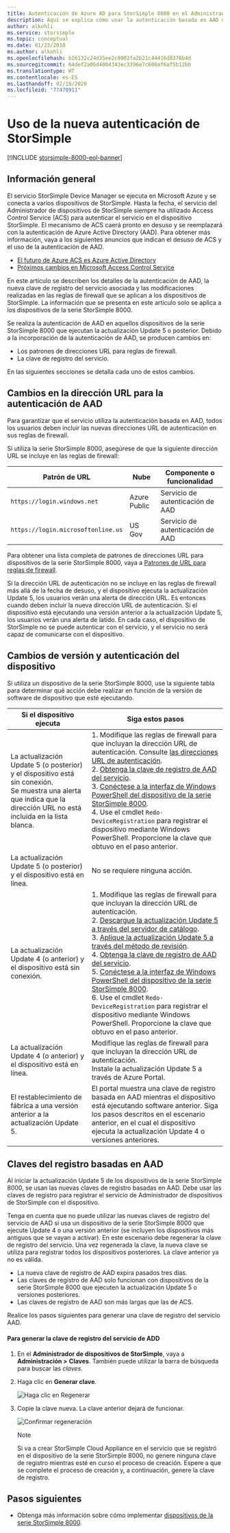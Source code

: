 ```yaml
---
title: Autenticación de Azure AD para StorSimple 8000 en el Administrador de dispositivos
description: Aquí se explica cómo usar la autenticación basada en AAD del servicio, cómo generar una nueva clave de registro y cómo realizar el registro manual de los dispositivos.
author: alkohli
ms.service: storsimple
ms.topic: conceptual
ms.date: 01/23/2018
ms.author: alkohli
ms.openlocfilehash: b16132c24d35ee2c9902fa2b21c44416d8376b4d
ms.sourcegitcommit: 64def2a06d4004343ec3396e7c600af6af5b12bb
ms.translationtype: HT
ms.contentlocale: es-ES
ms.lasthandoff: 02/19/2020
ms.locfileid: "77470911"
---
```

# <a name="use-the-new-authentication-for-your-storsimple"></a>Uso de la nueva autenticación de StorSimple

[!INCLUDE [storsimple-8000-eol-banner](../../includes/storsimple-8000-eol-banner.md)]

## <a name="overview"></a>Información general

El servicio StorSimple Device Manager se ejecuta en Microsoft Azure y se conecta a varios dispositivos de StorSimple. Hasta la fecha, el servicio del Administrador de dispositivos de StorSimple siempre ha utilizado Access Control Service (ACS) para autenticar el servicio en el dispositivo StorSimple. El mecanismo de ACS caerá pronto en desuso y se reemplazará con la autenticación de Azure Active Directory (AAD). Para obtener más información, vaya a los siguientes anuncios que indican el desuso de ACS y el uso de la autenticación de AAD.

- [El futuro de Azure ACS es Azure Active Directory](https://cloudblogs.microsoft.com/enterprisemobility/2015/02/12/the-future-of-azure-acs-is-azure-active-directory/)
- [Próximos cambios en Microsoft Access Control Service](https://azure.microsoft.com/blog/acs-access-control-service-namespace-creation-restriction/)

En este artículo se describen los detalles de la autenticación de AAD, la nueva clave de registro del servicio asociada y las modificaciones realizadas en las reglas de firewall que se aplican a los dispositivos de StorSimple. La información que se presenta en este artículo solo se aplica a los dispositivos de la serie StorSimple 8000.

Se realiza la autenticación de AAD en aquellos dispositivos de la serie StorSimple 8000 que ejecutan la actualización Update 5 o posterior. Debido a la incorporación de la autenticación de AAD, se producen cambios en:

- Los patrones de direcciones URL para reglas de firewall.
- La clave de registro del servicio.

En las siguientes secciones se detalla cada uno de estos cambios.

## <a name="url-changes-for-aad-authentication"></a>Cambios en la dirección URL para la autenticación de AAD

Para garantizar que el servicio utiliza la autenticación basada en AAD, todos los usuarios deben incluir las nuevas direcciones URL de autenticación en sus reglas de firewall.

Si utiliza la serie StorSimple 8000, asegúrese de que la siguiente dirección URL se incluye en las reglas de firewall:

| Patrón de URL                         | Nube | Componente o funcionalidad         |
|------------------------------------|-------|----------------------------------|
| `https://login.windows.net`        | Azure Public |Servicio de autenticación de AAD      |
| `https://login.microsoftonline.us` | US Gov |Servicio de autenticación de AAD      |

Para obtener una lista completa de patrones de direcciones URL para dispositivos de la serie StorSimple 8000, vaya a [Patrones de URL para reglas de firewall](storsimple-8000-system-requirements.md#url-patterns-for-firewall-rules).

Si la dirección URL de autenticación no se incluye en las reglas de firewall más allá de la fecha de desuso, y el dispositivo ejecuta la actualización Update 5, los usuarios verán una alerta de dirección URL. Es entonces cuando deben incluir la nueva dirección URL de autenticación. Si el dispositivo está ejecutando una versión anterior a la actualización Update 5, los usuarios verán una alerta de latido. En cada caso, el dispositivo de StorSimple no se puede autenticar con el servicio, y el servicio no será capaz de comunicarse con el dispositivo.

## <a name="device-version-and-authentication-changes"></a>Cambios de versión y autenticación del dispositivo

Si utiliza un dispositivo de la serie StorSimple 8000, use la siguiente tabla para determinar qué acción debe realizar en función de la versión de software de dispositivo que esté ejecutando.

| Si el dispositivo ejecuta| Siga estos pasos                                    |
|--------------------------|------------------------|
| La actualización Update 5 (o posterior) y el dispositivo está sin conexión. <br> Se muestra una alerta que indica que la dirección URL no está incluida en la lista blanca.|1. Modifique las reglas de firewall para que incluyan la dirección URL de autenticación. Consulte [las direcciones URL de autenticación](#url-changes-for-aad-authentication).<br>2. [Obtenga la clave de registro de AAD del servicio](#aad-based-registration-keys).<br>3. [Conéctese a la interfaz de Windows PowerShell del dispositivo de la serie StorSimple 8000](storsimple-8000-deployment-walkthrough-u2.md#use-putty-to-connect-to-the-device-serial-console).<br>4. Use el cmdlet `Redo-DeviceRegistration` para registrar el dispositivo mediante Windows PowerShell. Proporcione la clave que obtuvo en el paso anterior.|
| La actualización Update 5 (o posterior) y el dispositivo está en línea.| No se requiere ninguna acción.                                       |
| La actualización Update 4 (o anterior) y el dispositivo está sin conexión. |1. Modifique las reglas de firewall para que incluyan la dirección URL de autenticación.<br>2. [Descargue la actualización Update 5 a través del servidor de catálogo](storsimple-8000-install-update-5.md#download-updates-for-your-device).<br>3. [Aplique la actualización Update 5 a través del método de revisión](storsimple-8000-install-update-5.md#install-update-5-as-a-hotfix).<br>4. [Obtenga la clave de registro de AAD del servicio](#aad-based-registration-keys).<br>5. [Conéctese a la interfaz de Windows PowerShell del dispositivo de la serie StorSimple 8000](storsimple-8000-deployment-walkthrough-u2.md#use-putty-to-connect-to-the-device-serial-console). <br>6. Use el cmdlet `Redo-DeviceRegistration` para registrar el dispositivo mediante Windows PowerShell. Proporcione la clave que obtuvo en el paso anterior.|
| La actualización Update 4 (o anterior) y el dispositivo está en línea. |Modifique las reglas de firewall para que incluyan la dirección URL de autenticación.<br> Instale la actualización Update 5 a través de Azure Portal.              |
| El restablecimiento de fábrica a una versión anterior a la actualización Update 5.      |El portal muestra una clave de registro basada en AAD mientras el dispositivo está ejecutando software anterior. Siga los pasos descritos en el escenario anterior, en el cual el dispositivo ejecuta la actualización Update 4 o versiones anteriores.              |

## <a name="aad-based-registration-keys"></a>Claves del registro basadas en AAD

Al iniciar la actualización Update 5 de los dispositivos de la serie StorSimple 8000, se usan las nuevas claves de registro basadas en AAD. Debe usar las claves de registro para registrar el servicio de Administrador de dispositivos de StorSimple con el dispositivo.

Tenga en cuenta que no puede utilizar las nuevas claves de registro del servicio de AAD si usa un dispositivo de la serie StorSimple 8000 que ejecute Update 4 o una versión anterior (se incluyen los dispositivos más antiguos que se vayan a activar).
En este escenario debe regenerar la clave de registro del servicio. Una vez regenerada la clave, la nueva clave se utiliza para registrar todos los dispositivos posteriores. La clave anterior ya no es válida.

- La nueva clave de registro de AAD expira pasados tres días.
- Las claves de registro de AAD solo funcionan con dispositivos de la serie StorSimple 8000 que ejecuten la actualización Update 5 o versiones posteriores.
- Las claves de registro de AAD son más largas que las de ACS.

Realice los pasos siguientes para generar una clave de registro del servicio AAD.

#### <a name="to-generate-the-aad-service-registration-key"></a>Para generar la clave de registro del servicio de ADD

1. En el **Administrador de dispositivos de StorSimple**, vaya a **Administración &gt;** **Claves**. También puede utilizar la barra de búsqueda para buscar las _claves_.
    
2. Haga clic en **Generar clave**.

    ![Haga clic en Regenerar](./media/storsimple-8000-aad-registration-key/aad-click-generate-registration-key.png)

3. Copie la clave nueva. La clave anterior dejará de funcionar.

    ![Confirmar regeneración](./media/storsimple-8000-aad-registration-key/aad-registration-key2.png)

    > [!NOTE] 
    > Si va a crear StorSimple Cloud Appliance en el servicio que se registró en el dispositivo de la serie StorSimple 8000, no genere ninguna clave de registro mientras esté en curso el proceso de creación. Espere a que se complete el proceso de creación y, a continuación, genere la clave de registro.

## <a name="next-steps"></a>Pasos siguientes

* Obtenga más información sobre cómo implementar [dispositivos de la serie StorSimple 8000](storsimple-8000-deployment-walkthrough-u2.md).


